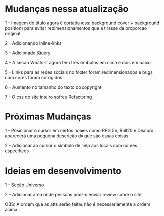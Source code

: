 # Mudanças nessa atualização

1 - Imagem do titulo agora é cortada (css: background cover + background position) para evitar redimensionamentos que a tirasse da proporcao original

2 - Adicionando inline-links

3 - Adicionado jQuery

4 - A secao Whats-it agora tem tres simbolos em cima e dois em baixo

5 - Links para as redes sociais no footer foram redimensionados e bugs com cores foram corrigidos

6 - Aumento no tamanho do texto do copyright

7 - O css do site inteiro sofreu Refactoring

# Próximas Mudanças

1 - Posicionar o cursor em certos nomes como RPG 5e, Roll20 e Discord, aparecerá uma pequena descrição do que são essas coisas.

2 - Adicionar ao cursor o simbolo de help aos locais com nomes especificos

# Ideias em desenvolvimento

1 - Seção Universo

2 - Adicionar area onde pessoas podem enviar review sobre o site

OBS: A ordem que as atts serão feitas não é necessariamente a ordem acima
